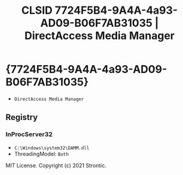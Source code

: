 ﻿---
title: "CLSID 7724F5B4-9A4A-4a93-AD09-B06F7AB31035 | DirectAccess Media Manager"
excerpt: What is COM-Object CLSID 7724F5B4-9A4A-4a93-AD09-B06F7AB31035?
---

# {7724F5B4-9A4A-4a93-AD09-B06F7AB31035}

* `DirectAccess Media Manager`

## Registry


### InProcServer32

* `C:\Windows\system32\DAMM.dll`
* ThreadingModel: `Both`

MIT License. Copyright (c) 2021 Strontic.


